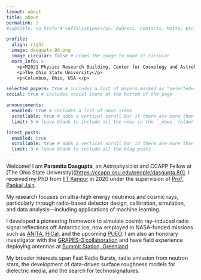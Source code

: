 ```yaml
---
layout: about
title: about
permalink: /
#subtitle: <a href='#'>Affiliations</a>. Address. Contacts. Motto. Etc.

profile:
  align: right
  image: dasgupta.80.png
  image_circular: false # crops the image to make it circular
  more_info: >
    <p>M2021 Physics Research Building, Center for Cosmology and AstroParticle Physics (CCAPP)</p>
    <p>The Ohio State University</p>
    <p>Columbus, Ohio, USA </p>

selected_papers: true # includes a list of papers marked as "selected={true}"
social: true # includes social icons at the bottom of the page

announcements:
  enabled: true # includes a list of news items
  scrollable: true # adds a vertical scroll bar if there are more than 3 news items
  limit: 5 # leave blank to include all the news in the `_news` folder

latest_posts:
  enabled: true
  scrollable: true # adds a vertical scroll bar if there are more than 3 new posts items
  limit: 3 # leave blank to include all the blog posts
---
```

Welcome! I am **Paramita Dasgupta**, an Astrophysicist and CCAPP Fellow at [The Ohio State University]([https://ccapp.osu.edu/people/dasgupta.80]. I received my PhD from [IIT Kanpur](https://www.iitk.ac.in) in 2020 under the supervision of [Prof. Pankaj Jain](https://home.iitk.ac.in/~pkjain/home.html).  

My research focuses on ultra-high energy neutrinos and cosmic rays, particularly through radio-based detector design, calibration, simulation, and data analysis—including applications of machine learning.  

I developed a pioneering framework to simulate cosmic ray–induced radio signal reflections off Antarctic ice, now employed in NASA-funded missions such as [ANITA](https://anita.bartol.udel.edu/), [HiCal](https://www.phys.hawaii.edu/~anita/hical.html), and the upcoming [PUEO](https://pueo.ps.uci.edu/). I am also an honorary investigator with the [GRAPES-3 collaboration](https://www.tifr.res.in/~grapes/) and have field experience deploying antennas at [Summit Station, Greenland](https://www.geosummit.org/).  

My broader interests span Fast Radio Bursts, radio emission from neutron stars, the development of data-driven surface roughness models for dielectric media, and the search for technosignatures.

